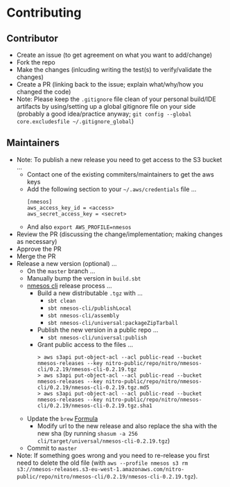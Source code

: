 # Contributing

## Contributor

* Create an issue (to get agreement on what you want to add/change)
* Fork the repo
* Make the changes (inlcuding writing the test(s) to verify/validate the changes)
* Create a PR (linking back to the issue; explain what/why/how you changed the code)
* Note: Please keep the `.gitignore` file clean of your personal build/IDE artifacts by using/setting up a global gitignore file on your side (probably a good idea/practice anyway; `git config --global core.excludesfile ~/.gitignore_global`)

## Maintainers

* Note: To publish a new release you need to get access to the S3 bucket ...
  * Contact one of the existing commiters/maintainers to get the aws keys
  * Add the following section to your `~/.aws/credentials` file ...
    ```
    [nmesos]
    aws_access_key_id = <access>
    aws_secret_access_key = <secret>    
    ```
  * And also `export AWS_PROFILE=nmesos`
* Review the PR (discussing the change/implementation; making changes as necessary)
* Approve the PR
* Merge the PR
* Release a new version (optional) ...
  * On the `master` branch ...
  * Manually bump the version in `build.sbt`
  * [nmesos cli](cli/README.md) release process ...
    * Build a new distributable `.tgz` with ...
      * `sbt clean`
      * `sbt nmesos-cli/publishLocal`
      * `sbt nmesos-cli/assembly`
      * `sbt nmesos-cli/universal:packageZipTarball`
    * Publish the new version in a public repo ...
      * `sbt nmesos-cli/universal:publish`
    * Grant public access to the files ...
      ```
      > aws s3api put-object-acl --acl public-read --bucket nmesos-releases --key nitro-public/repo/nitro/nmesos-cli/0.2.19/nmesos-cli-0.2.19.tgz
      > aws s3api put-object-acl --acl public-read --bucket nmesos-releases --key nitro-public/repo/nitro/nmesos-cli/0.2.19/nmesos-cli-0.2.19.tgz.md5
      > aws s3api put-object-acl --acl public-read --bucket nmesos-releases --key nitro-public/repo/nitro/nmesos-cli/0.2.19/nmesos-cli-0.2.19.tgz.sha1
      ```
  * Update the `brew` [Formula](Formula/nmesos-cli.rb)
    * Modify url to the new release and also replace the sha with the new sha (by running `shasum -a 256 cli/target/universal/nmesos-cli-0.2.19.tgz`)
  * Commit to `master`
* Note: If something goes wrong and you need to re-release you first need to delete the old file (with `aws --profile nmesos s3 rm s3://nmesos-releases.s3-eu-west-1.amazonaws.com/nitro-public/repo/nitro/nmesos-cli/0.2.19/nmesos-cli-0.2.19.tgz`).
